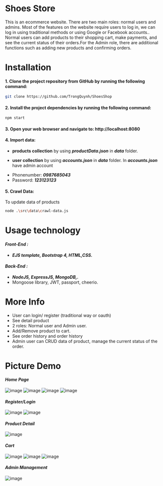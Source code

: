 
# Shoes Store

This is an ecommerce website. There are two main roles: normal users and admins. Most of the features on the website require users to log in, we can log in using traditional methods or using Google or Facebook accounts.. Normal users can add products to their shopping cart, make payments, and see the current status of their orders.For the Admin role, there are additional functions such as adding new products and confirming orders.

# Installation
#### 1. Clone the project repository from GitHub by running the following command:

```bash
git clone https://github.com/TrongQuynh/ShoesShop
```

#### 2. Install the project dependencies by running the following command:

```bash
npm start
```

#### 3. Open your web browser and navigate to: http://localhost:8080

#### 4. Import data: 

- **products collection** by using ***productData.json*** in ***data*** folder.

- **user collection** by using ***accounts.json*** in ***data*** folder.
 In ***accounts.json*** have admin account
 * Phonenumber: ***0987685043***
 * Password: ***123123123***

#### 5. Crawl Data: 
To update data of products
```bash
node .\src\data\crawl-data.js 
```

# Usage technology
#### ***Front-End :***
* ***EJS template, Bootstrap 4, HTML,CSS.***
#### ***Back-End :***
* ***NodeJS, ExpressJS, MongoDB,.***
* Mongoose library, JWT, passport, cheerio.

# More Info
* User can login/ register (traditional way or oauth)
* See detail product
* 2 roles: Normal user and Admin user.
* Add/Remove product to cart.
* See order history and order history
* Admin user can CRUD data of product, manage the current status of the order.

# Picture Demo
#### ***Home Page***
![image](https://user-images.githubusercontent.com/90363223/231155762-37f0ebad-71e5-4269-8d30-5f8181af1828.png)
![image](https://user-images.githubusercontent.com/90363223/231157145-98d3f5d1-9e85-4bc8-91d0-16edc11c85d6.png)
![image](https://user-images.githubusercontent.com/90363223/231157201-d824427e-c582-4fcb-864e-04f75d7867f4.png)
![image](https://user-images.githubusercontent.com/90363223/231157269-5f437e23-c38c-46c3-b0b8-0632f6f053fb.png)
#### ***Register/Login***
![image](https://user-images.githubusercontent.com/90363223/231157497-d1e1292a-b29a-43a3-a203-92dcc9bc9578.png)
![image](https://user-images.githubusercontent.com/90363223/231157340-9b60930a-3aac-4a65-9ee8-3c48ada35fba.png)
#### ***Product Detail***
![image](https://user-images.githubusercontent.com/90363223/231157704-91ae937e-1cf1-4b28-ae47-a1ee526b1897.png)

#### ***Cart***
![image](https://user-images.githubusercontent.com/90363223/231158839-5cd45d55-e241-4ba0-ae06-26a7504b181d.png)
![image](https://user-images.githubusercontent.com/90363223/231157893-dd6f5143-bab0-4b5a-a9e6-fdd68715620e.png)
![image](https://user-images.githubusercontent.com/90363223/231158928-068b0046-34d6-463a-85c0-72c48585d14b.png)
#### ***Admin Management***
![image](https://user-images.githubusercontent.com/90363223/231159035-1b0204d1-4947-480f-a8c8-16a0a1cc992b.png)








